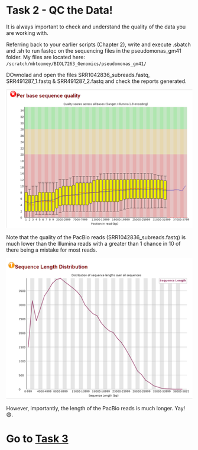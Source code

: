 # Task 2 - QC the Data!

It is always important to check and understand the quality of the data you are working with.

Referring back to your earlier scripts (Chapter 2), write and execute .sbatch and .sh to run fastqc on the sequencing files in the pseudomonas_gm41 folder. My files are located here: `/scratch/mbtoomey/BIOL7263_Genomics/pseudomonas_gm41/`

DOwnolad and open the files SRR1042836_subreads.fastq, SRR491287_1.fastq & SRR491287_2.fastq and check the reports generated.

![FastQC](https://github.com/mbtoomey/genomics_adventure/blob/release/images/chapter_5_task_2_image_1.png)

Note that the quality of the PacBio reads (SRR1042836_subreads.fastq) is much lower than the Illumina reads with a greater than 1 chance in 10 of there being a mistake for most reads.

![FastQC](https://github.com/mbtoomey/genomics_adventure/blob/release/images/chapter_5_task_2_image_2.png)

However, importantly, the length of the PacBio reads is much longer. Yay! :smile:.

# Go to [Task 3](https://github.com/mbtoomey/genomics_adventure/blob/release/chapter_5/task_3.md)
